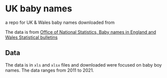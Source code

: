# UK baby names


a repo for UK &amp; Wales baby names downloaded from 

The data is from [Office of National Statistics, Baby names in England and Wales Statistical bulletins](https://www.ons.gov.uk/peoplepopulationandcommunity/birthsdeathsandmarriages/livebirths/bulletins/babynamesenglandandwales/previousReleases?page=1)

## Data 

The data is in `xls` and `xlsx` files and downloaded were focused on baby boy names. The data ranges from 2011 to 2021.
